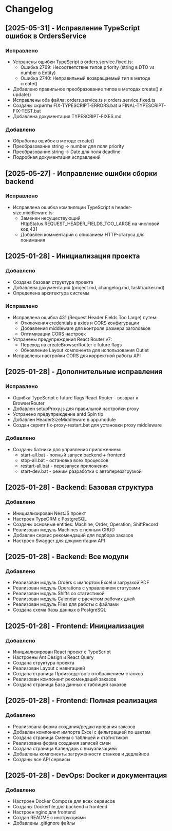 # Changelog

## [2025-05-31] - Исправление TypeScript ошибок в OrdersService
### Исправлено
- Устранены ошибки TypeScript в orders.service.fixed.ts:
  - Ошибка 2769: Несоответствие типов priority (string в DTO vs number в Entity)
  - Ошибка 2740: Неправильный возвращаемый тип в методе create()
- Добавлено правильное преобразование типов в методах create() и update()
- Исправлены оба файла: orders.service.ts и orders.service.fixed.ts
- Созданы скрипты FIX-TYPESCRIPT-ERRORS.bat и FINAL-TYPESCRIPT-FIX-TEST.bat
- Добавлена документация TYPESCRIPT-FIXES.md

### Добавлено
- Обработка ошибок в методе create()
- Преобразование string -> number для поля priority
- Преобразование string -> Date для поля deadline
- Подробная документация исправлений

## [2025-05-27] - Исправление ошибки сборки backend
### Исправлено
- Исправлена ошибка компиляции TypeScript в header-size.middleware.ts:
  - Заменен несуществующий HttpStatus.REQUEST_HEADER_FIELDS_TOO_LARGE на числовой код 431
  - Добавлен комментарий с описанием HTTP-статуса для понимания

## [2025-01-28] - Инициализация проекта
### Добавлено
- Создана базовая структура проекта
- Добавлена документация (project.md, changelog.md, tasktracker.md)
- Определена архитектура системы

### Исправлено
- Исправлена ошибка 431 (Request Header Fields Too Large) путем:
  - Отключения credentials в axios и CORS конфигурации
  - Добавления middleware для контроля размера заголовков
  - Оптимизации CORS настроек
- Устранены предупреждения React Router v7:
  - Переход на createBrowserRouter с future flags
  - Обновление Layout компонента для использования Outlet
- Исправлены настройки CORS для корректной работы API

## [2025-01-28] - Дополнительные исправления
### Исправлено
- Ошибка TypeScript с future flags React Router - возврат к BrowserRouter
- Добавлен setupProxy.js для правильной настройки proxy
- Устранено предупреждение antd Spin tip
- Добавлен HeaderSizeMiddleware в app.module
- Создан скрипт fix-proxy-restart.bat для установки proxy middleware

### Добавлено
- Созданы батники для управления приложением:
  - start-all.bat - полный запуск backend + frontend
  - stop-all.bat - остановка всех процессов
  - restart-all.bat - перезапуск приложения
  - start-dev.bat - режим разработки с автоперезагрузкой

## [2025-01-28] - Backend: Базовая структура
### Добавлено
- Инициализирован NestJS проект
- Настроен TypeORM с PostgreSQL
- Созданы основные entities: Machine, Order, Operation, ShiftRecord
- Реализован модуль Machines с полным CRUD
- Добавлен сервис рекомендаций для подбора заказов
- Настроен Swagger для документации API

## [2025-01-28] - Backend: Все модули
### Добавлено
- Реализован модуль Orders с импортом Excel и загрузкой PDF
- Реализован модуль Operations с управлением статусами
- Реализован модуль Shifts со статистикой
- Реализован модуль Calendar с расчетом рабочих дней
- Реализован модуль Files для работы с файлами
- Создана схема базы данных в PostgreSQL

## [2025-01-28] - Frontend: Инициализация
### Добавлено
- Инициализирован React проект с TypeScript
- Настроены Ant Design и React Query
- Создана структура проекта
- Реализован Layout с навигацией
- Создана страница Производство с отображением станков
- Реализован компонент рекомендаций заказов
- Создана страница База данных с таблицей заказов

## [2025-01-28] - Frontend: Полная реализация
### Добавлено
- Реализована форма создания/редактирования заказов
- Добавлен компонент импорта Excel с фильтрацией по цветам
- Создана страница Смены с таблицей и статистикой
- Реализована форма создания записей смен
- Создана страница Календарь с визуализацией
- Добавлены компоненты загруженности станков и дедлайнов
- Созданы все API сервисы

## [2025-01-28] - DevOps: Docker и документация
### Добавлено
- Настроен Docker Compose для всех сервисов
- Созданы Dockerfile для backend и frontend
- Настроен nginx для frontend
- Создан README с инструкциями
- Добавлены .gitignore файлы
